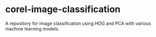 # corel-image-classification
A repository for image classification using HOG and PCA with various machine learning models.
